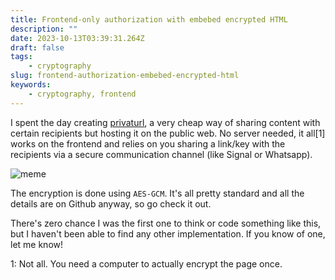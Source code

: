 ```yaml
---
title: Frontend-only authorization with embebed encrypted HTML
description: ""
date: 2023-10-13T03:39:31.264Z
draft: false
tags:
    - cryptography
slug: frontend-authorization-embebed-encrypted-html
keywords:
    - cryptography, frontend
---
```


I spent the day creating [privaturl](https://github.com/joaquinlpereyra/privaturl), a very cheap 
way of sharing content with certain recipients but hosting it on the public web. No server needed, 
it all[1] works on the frontend and relies on you sharing a link/key with the recipients via a secure 
communication channel (like Signal or Whatsapp).

![meme](/privaturl.jpg)

The encryption is done using `AES-GCM`. It's all pretty standard and all the details are on Github anyway, 
so go check it out.

There's zero chance I was the first one to think or code something like this, but I haven't been able 
to find any other implementation. If you know of one, let me know!

1: Not all. You need a computer to actually encrypt the page once.